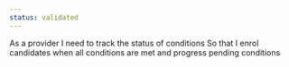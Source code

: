 ```yaml
---
status: validated
---
```


As a provider
I need to track the status of conditions
So that I enrol candidates when all conditions are met and progress pending conditions
